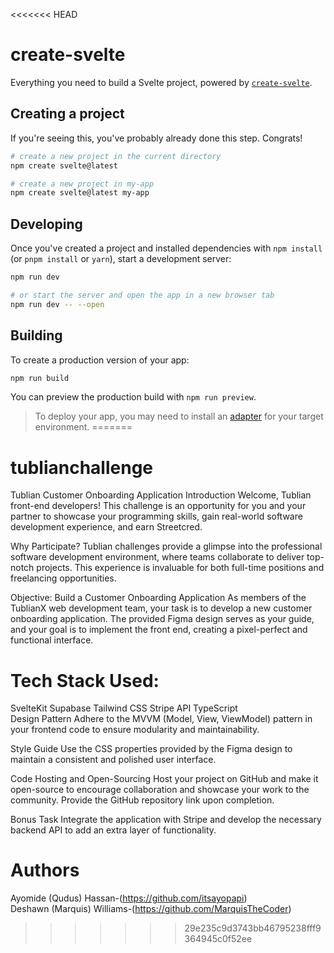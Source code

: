 <<<<<<< HEAD
# create-svelte

Everything you need to build a Svelte project, powered by [`create-svelte`](https://github.com/sveltejs/kit/tree/master/packages/create-svelte).

## Creating a project

If you're seeing this, you've probably already done this step. Congrats!

```bash
# create a new project in the current directory
npm create svelte@latest

# create a new project in my-app
npm create svelte@latest my-app
```

## Developing

Once you've created a project and installed dependencies with `npm install` (or `pnpm install` or `yarn`), start a development server:

```bash
npm run dev

# or start the server and open the app in a new browser tab
npm run dev -- --open
```

## Building

To create a production version of your app:

```bash
npm run build
```

You can preview the production build with `npm run preview`.

> To deploy your app, you may need to install an [adapter](https://kit.svelte.dev/docs/adapters) for your target environment.
=======
# tublianchallenge

Tublian Customer Onboarding Application
Introduction
Welcome, Tublian front-end developers! This challenge is an opportunity for you and your partner to showcase your programming skills, gain real-world software development experience, and earn Streetcred.

Why Participate?
Tublian challenges provide a glimpse into the professional software development environment, where teams collaborate to deliver top-notch projects. This experience is invaluable for both full-time positions and freelancing opportunities.

Objective: Build a Customer Onboarding Application
As members of the TublianX web development team, your task is to develop a new customer onboarding application. The provided Figma design serves as your guide, and your goal is to implement the front end, creating a pixel-perfect and functional interface.


# Tech Stack Used:
SvelteKit
Supabase
Tailwind CSS
Stripe API
TypeScript
<br>
Design Pattern
Adhere to the MVVM (Model, View, ViewModel) pattern in your frontend code to ensure modularity and maintainability.

Style Guide
Use the CSS properties provided by the Figma design to maintain a consistent and polished user interface.

Code Hosting and Open-Sourcing
Host your project on GitHub and make it open-source to encourage collaboration and showcase your work to the community. Provide the GitHub repository link upon completion.

Bonus Task
Integrate the application with Stripe and develop the necessary backend API to add an extra layer of functionality.

# Authors 
Ayomide (Qudus) Hassan-(https://github.com/itsayopapi)
<br>
Deshawn (Marquis) Williams-(https://github.com/MarquisTheCoder)
>>>>>>> 29e235c9d3743bb46795238fff9364945c0f52ee

